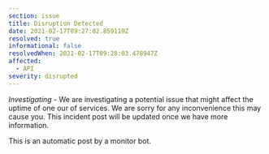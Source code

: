 ```yaml
---
section: issue
title: Disruption Detected
date: 2021-02-17T09:27:02.859119Z
resolved: true
informational: false
resolvedWhen: 2021-02-17T09:28:03.478947Z
affected:
  - API
severity: disrupted
---
```

*Investigating* - We are investigating a potential issue that might affect the uptime of one our of services. We are sorry for any inconvenience this may cause you. This incident post will be updated once we have more information.

This is an automatic post by a monitor bot.
        